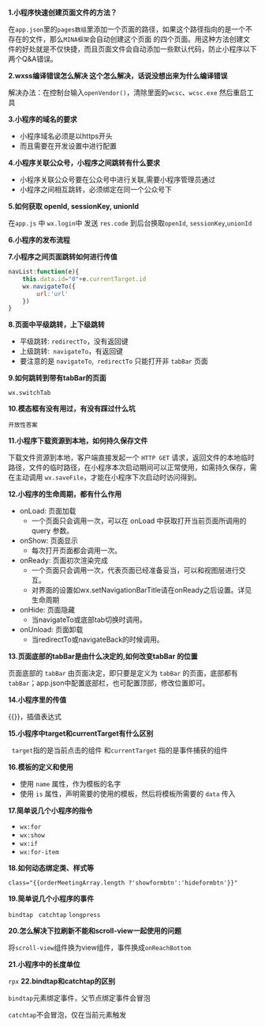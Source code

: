 __1.小程序快速创建页面文件的方法？__

在`app.json`里的`pages数组`里添加一个页面的路径，如果这个路径指向的是一个不存在的文件，那么`MINA框架`会自动创建这个页面 的四个页面。用这种方法创建文件的好处就是不仅快捷，而且页面文件会自动添加一些默认代码，防止小程序以下两个Q&A错误。

__2.wxss编译错误怎么解决  这个怎么解决，话说没想出来为什么编译错误__

解决办法：在控制台输入`openVendor()`，清除里面的`wcsc`、`wcsc.exe` 然后重启工具 

__3.小程序的域名的要求__
 * 小程序域名必须是以https开头
 *  而且需要在开发设置中进行配置

__4.小程序关联公众号，小程序之间跳转有什么要求__
* 小程序关联公众号要在公众号中进行关联,需要小程序管理员通过 
* 小程序之间相互跳转，必须绑定在同一个公众号下

__5.如何获取 openId, sessionKey, unionId__
 
 在` app.js ` 中 ` wx.login `中 发送 `res.code` 到后台换取` openId `, `sessionKey`,` unionId `
 
__6.小程序的发布流程__


__7.小程序之间页面跳转如何进行传值__
```javascript
navList:function(e){
	this.data.id="0"+e.currentTarget.id
	wx.navigateTo({
		url:'url'
	})
}
```
__8.页面中平级跳转，上下级跳转__
* 平级跳转: `redirectTo`，没有返回键
* 上级跳转:` navigateTo`，有返回键
* 要注意的是 `navigateTo`,` redirectTo` 只能打开非 `tabBar` 页面

__9.如何跳转到带有tabBar的页面__

` wx.switchTab  `

__10.模态框有没有用过，有没有踩过什么坑__

` 开放性答案 `

__11.小程序下载资源到本地，如何持久保存文件__

下载文件资源到本地，客户端直接发起一个 `HTTP GET` 请求，返回文件的本地临时路径，文件的临时路径，在小程序本次启动期间可以正常使用，如需持久保存，需在主动调用 `wx.saveFile`，才能在小程序下次启动时访问得到。

__12.小程序的生命周期，都有什么作用__
* onLoad: 页面加载
	* 一个页面只会调用一次，可以在 onLoad 中获取打开当前页面所调用的 query 参数。
* onShow: 页面显示
	* 每次打开页面都会调用一次。
* onReady: 页面初次渲染完成
	* 一个页面只会调用一次，代表页面已经准备妥当，可以和视图层进行交互。
	* 对界面的设置如wx.setNavigationBarTitle请在onReady之后设置。详见生命周期
* onHide: 页面隐藏
	* 当navigateTo或底部tab切换时调用。
* onUnload: 页面卸载
	* 当redirectTo或navigateBack的时候调用。

__13.页面底部的tabBar是由什么决定的,如何改变tabBar 的位置__

页面底部的 `tabBar` 由页面决定，即只要是定义为 `tabBar` 的页面，底部都有 `tabBar`；app.json中配置底部栏，也可配置顶部，修改位置即可。

__14.小程序里的传值__

{{}}，插值表达式

__15.小程序中target和currentTarget有什么区别__

` target`指的是当前点击的组件 和`currentTarget` 指的是事件捕获的组件

__16.模板的定义和使用__
* 使用 `name` 属性，作为模板的名字
* 使用 `is` 属性，声明需要的使用的模板，然后将模板所需要的 `data` 传入

__17.简单说几个小程序的指令__
* ` wx:for `
* ` wx:show `
* ` wx:if `
* ` wx:for-item `

__18.如何动态绑定类、样式等__

` class="{{orderMeetingArray.length ?'showformbtn':'hideformbtn'}}" `

__19.简单说几个小程序的事件__

` bindtap ` ` catchtap` ` longpress `

__20.怎么解决下拉刷新不能和scroll-view一起使用的问题__

将`scroll-view`组件换为view组件，事件换成`onReachBottom`

__21.小程序中的长度单位__

` rpx `
__22.bindtap和catchtap的区别__

`bindtap`元素绑定事件，父节点绑定事件会冒泡

`catchtap`不会冒泡，仅在当前元素触发
